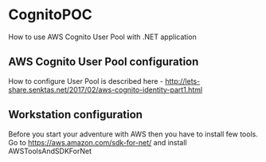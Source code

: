 # CognitoPOC
How to use AWS Cognito User Pool with .NET application

## AWS Cognito User Pool configuration
How to configure User Pool is described here - http://lets-share.senktas.net/2017/02/aws-cognito-identity-part1.html

## Workstation configuration
Before you start your adventure with AWS then you have to install few tools. 
Go to https://aws.amazon.com/sdk-for-net/ and install AWSToolsAndSDKForNet

